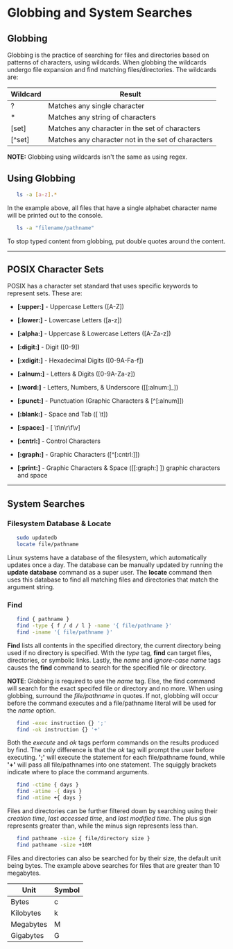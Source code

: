 # Globbing and System Searches

## Globbing

Globbing is the practice of searching for files and directories based on patterns of characters, using wildcards. When globbing the wildcards undergo file expansion and find matching files/directories. The wildcards are:

| Wildcard | Result                                             |
| -------- | -------------------------------------------------- |
| ?        | Matches any single character                       |
| *        | Matches any string of characters                   |
| [set]    | Matches any character in the set of characters     |
| [^set]   | Matches any character not in the set of characters |

**NOTE:** Globbing using wildcards isn't the same as using regex. 

## Using Globbing

```bash
   ls -a [a-z].*
```
In the example above, all files that have a single alphabet character name will be printed out to the console.

```bash
   ls -a "filename/pathname"
```

To stop typed content from globbing, put double quotes around the content.

- - - -

## POSIX Character Sets

POSIX has a character set standard that uses specific keywords to represent sets. These are:

* **[:upper:]** - Uppercase Letters ([A-Z])

* **[:lower:]** - Lowercase Letters ([a-z])

* **[:alpha:]** - Uppercase & Lowercase Letters	([A-Za-z])	

* **[:digit:]** - Digit ([0-9])

* **[:xdigit:]** - Hexadecimal Digits ([0-9A-Fa-f])

* **[:alnum:]** - Letters & Digits ([0-9A-Za-z])

* **[:word:]**	- Letters, Numbers, & Underscore ([[:alnum:]_])

* **[:punct:]** - Punctuation (Graphic Characters & [^[:alnum]])

* **[:blank:]** - Space and Tab ([ \t])

* **[:space:]** - [ \t\n\r\f\v]

* **[:cntrl:]** - Control Characters

* **[:graph:]** - Graphic Characters ([^[:cntrl:]])	

* **[:print:]** - Graphic Characters & Space	([[:graph:] ])	graphic characters and space

- - - -

## System Searches

### Filesystem Database & Locate

```bash
   sudo updatedb
   locate file/pathname
```

Linux systems have a database of the filesystem, which 
automatically updates once a day. The database can be 
manually updated by running the **update database** command 
as a super user. The **locate** command then uses this database to find all matching files and directories that match the argument string.

### Find

```bash
   find { pathname }
   find -type { f / d / l } -name '{ file/pathname }'
   find -iname '{ file/pathname }'
```

**Find** lists all contents in the specified directory, the current directory being used if no directory is specified. With the *type* tag, **find** can target files, directories, or symbolic links. Lastly, the *name* and *ignore-case name* tags causes the **find** command to search for the specified file or directory.

**NOTE**: Globbing is required to use the *name* tag. Else, the find command will search for the exact specifed file or directory and no more. When using globbing, surround the *file/pathname* in quotes. If not, globbing will occur before the command executes and a file/pathname literal will be used for the *name* option.


```bash
   find -exec instruction {} ';'
   find -ok instruction {} '+'
```

Both the *execute* and *ok* tags perform commands on the results produced by find. The only difference is that the *ok* tag will prompt the user before executing. **';'** will execute the statement for each file/pathname found, while **'+'** will pass all file/pathnames into one statement. The squiggly brackets indicate where to place the command arguments.

```bash
   find -ctime { days }
   find -atime -{ days }
   find -mtime +{ days }
```

Files and directories can be further filtered down by searching using their *creation time*, *last accessed time*, and *last modified time*. The plus sign represents greater than, while the minus sign represents less than.

```bash
   find pathname -size { file/directory size } 
   find pathname -size +10M
```

Files and directories can also be searched for by their size, the default unit being bytes. The example above searches for files that are greater than 10 megabytes. 

| Unit      | Symbol |
| --------- | ------ |
| Bytes     | c      |
| Kilobytes | k      |
| Megabytes | M      |
| Gigabytes | G      |

